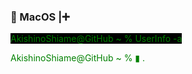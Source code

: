 ###  MacOS |➕

<!--
**AkishinoShiame/AkishinoShiame** is a ✨ _special_ ✨ repository because its `README.md` (this file) appears on your GitHub profile.

Here are some ideas to get you started:

- 🔭 I’m currently working on ...
- 🌱 I’m currently learning ...
- 👯 I’m looking to collaborate on ...
- 🤔 I’m looking for help with ...
- 💬 Ask me about ...
- 📫 How to reach me: ...
- 😄 Pronouns: ...
- ⚡ Fun fact: ...
-->

<span style="color:green !important;background-color:black !important;">
  AkishinoShiame@GitHub ~ % UserInfo -a
  
  AkishinoShiame@GitHub ~ % ▮
</span>.
